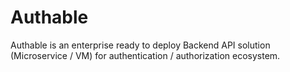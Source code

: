 # Authable
Authable is an enterprise ready to deploy Backend API solution (Microservice / VM) for authentication / authorization ecosystem.
